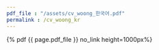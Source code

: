 ```yaml
---
pdf_file : "/assets/cv_woong_한국어.pdf"
permalink : /cv_woong_kr
---
```


 {% pdf {{ page.pdf_file }} no_link height=1000px%}